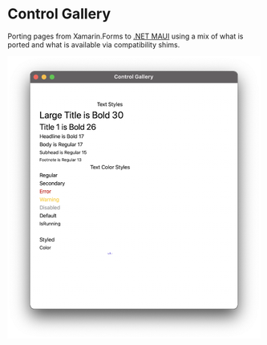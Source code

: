 # Control Gallery

Porting pages from Xamarin.Forms to [.NET MAUI](https://github.com/dotnet/maui) using a mix of what is ported and what is available via compatibility shims.

![Gallery](media/catalyst-01.png)
